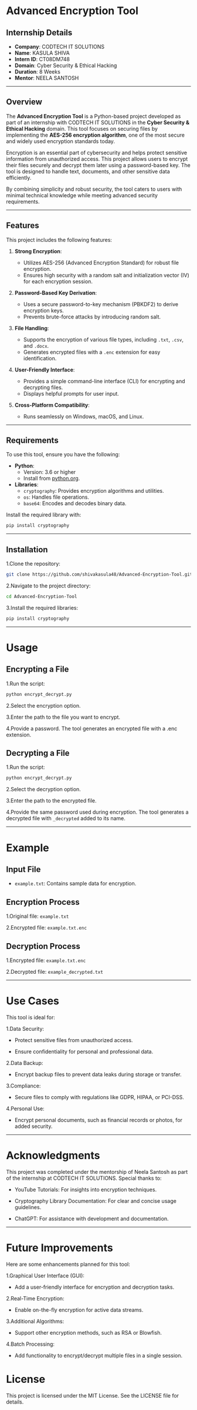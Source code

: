 # Advanced Encryption Tool

## Internship Details
- **Company**: CODTECH IT SOLUTIONS
- **Name**: KASULA SHIVA
- **Intern ID**: CT08DM748
- **Domain**: Cyber Security & Ethical Hacking
- **Duration**: 8 Weeks
- **Mentor**: NEELA SANTOSH

---

## Overview
The **Advanced Encryption Tool** is a Python-based project developed as part of an internship with CODTECH IT SOLUTIONS in the **Cyber Security & Ethical Hacking** domain. This tool focuses on securing files by implementing the **AES-256 encryption algorithm**, one of the most secure and widely used encryption standards today.

Encryption is an essential part of cybersecurity and helps protect sensitive information from unauthorized access. This project allows users to encrypt their files securely and decrypt them later using a password-based key. The tool is designed to handle text, documents, and other sensitive data efficiently.

By combining simplicity and robust security, the tool caters to users with minimal technical knowledge while meeting advanced security requirements.

---

## Features
This project includes the following features:
1. **Strong Encryption**:
   - Utilizes AES-256 (Advanced Encryption Standard) for robust file encryption.
   - Ensures high security with a random salt and initialization vector (IV) for each encryption session.

2. **Password-Based Key Derivation**:
   - Uses a secure password-to-key mechanism (PBKDF2) to derive encryption keys.
   - Prevents brute-force attacks by introducing random salt.

3. **File Handling**:
   - Supports the encryption of various file types, including `.txt`, `.csv`, and `.docx`.
   - Generates encrypted files with a `.enc` extension for easy identification.

4. **User-Friendly Interface**:
   - Provides a simple command-line interface (CLI) for encrypting and decrypting files.
   - Displays helpful prompts for user input.

5. **Cross-Platform Compatibility**:
   - Runs seamlessly on Windows, macOS, and Linux.

---

## Requirements
To use this tool, ensure you have the following:
- **Python**:
  - Version: 3.6 or higher
  - Install from [python.org](https://www.python.org/).
- **Libraries**:
  - `cryptography`: Provides encryption algorithms and utilities.
  - `os`: Handles file operations.
  - `base64`: Encodes and decodes binary data.

Install the required library with:
```bash
pip install cryptography
```
---

## Installation

1.Clone the repository:
```bash
git clone https://github.com/shivakasula48/Advanced-Encryption-Tool.git
```
2.Navigate to the project directory:
```bash
cd Advanced-Encryption-Tool
```
3.Install the required libraries:
```bash
pip install cryptography
```
---

# Usage

## Encrypting a File

1.Run the script:
```bash
python encrypt_decrypt.py
```


2.Select the encryption option.

3.Enter the path to the file you want to encrypt.

4.Provide a password. The tool generates an encrypted file with a .enc extension.

## Decrypting a File

1.Run the script:

```bash
python encrypt_decrypt.py
```

2.Select the decryption option.

3.Enter the path to the encrypted file.

4.Provide the same password used during encryption. The tool generates a decrypted file with `_decrypted` added to its name.

---

# Example
## Input File
- `example.txt`: Contains sample data for encryption.

## Encryption Process

1.Original file: `example.txt`

2.Encrypted file: `example.txt.enc`

## Decryption Process
1.Encrypted file: `example.txt.enc`

2.Decrypted file: `example_decrypted.txt`

---


# Use Cases
This tool is ideal for:

1.Data Security:

- Protect sensitive files from unauthorized access.

- Ensure confidentiality for personal and professional data.

2.Data Backup:

- Encrypt backup files to prevent data leaks during storage or transfer.

3.Compliance:

- Secure files to comply with regulations like GDPR, HIPAA, or PCI-DSS.

4.Personal Use:

- Encrypt personal documents, such as financial records or photos, for added security.

---

# Acknowledgments
This project was completed under the mentorship of Neela Santosh as part of the internship at CODTECH IT SOLUTIONS. Special thanks to:

- YouTube Tutorials: For insights into encryption techniques.

- Cryptography Library Documentation: For clear and concise usage guidelines.

- ChatGPT: For assistance with development and documentation.

---

# Future Improvements
Here are some enhancements planned for this tool:

1.Graphical User Interface (GUI):

- Add a user-friendly interface for encryption and decryption tasks.

2.Real-Time Encryption:

- Enable on-the-fly encryption for active data streams.

3.Additional Algorithms:

- Support other encryption methods, such as RSA or Blowfish.

4.Batch Processing:

- Add functionality to encrypt/decrypt multiple files in a single session.

# License

This project is licensed under the MIT License. See the LICENSE file for details.
